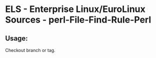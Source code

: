 # ELS - Enterprise Linux/EuroLinux Sources - perl-File-Find-Rule-Perl 
## Usage:
  Checkout branch or tag.
